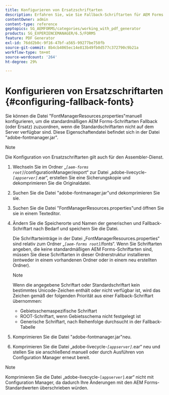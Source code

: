 ```yaml
---
title: Konfigurieren von Ersatzschriftarten
description: Erfahren Sie, wie Sie Fallback-Schriftarten für AEM Forms konfigurieren. Sie können die Datei "FontManagerResources.properties"verwenden, um die Standardschriftarten den Fallback-Schriftarten manuell zuzuordnen.
contentOwner: admin
content-type: reference
geptopics: SG_AEMFORMS/categories/working_with_pdf_generator
products: SG_EXPERIENCEMANAGER/6.5/FORMS
feature: PDF Generator
exl-id: 76dd2b0c-9f16-47bf-a565-99277be750fb
source-git-commit: 8b4cb4065ec14e813b49fb0d577c372790c9b21a
workflow-type: tm+mt
source-wordcount: '264'
ht-degree: 29%

---
```


# Konfigurieren von Ersatzschriftarten {#configuring-fallback-fonts}

Sie können die Datei &quot;FontManagerResources.properties&quot;manuell konfigurieren, um die standardmäßigen AEM Forms-Schriftarten Fallback (oder Ersatz) zuzuordnen, wenn die Standardschriftarten nicht auf dem Server verfügbar sind. Diese Eigenschaftendatei befindet sich in der Datei &quot;adobe-fontmanager.jar&quot;.

>[!NOTE]
>
>Die Konfiguration von Ersatzschriftarten gilt auch für den Assembler-Dienst.

1. Wechseln Sie im Ordner „*`[aem-forms root]`*/configurationManager/export“ zur Datei „adobe-livecycle-*`[appserver]`*.ear“, erstellen Sie eine Sicherungskopie und dekomprimieren Sie die Originaldatei.
1. Suchen Sie die Datei &quot;adobe-fontmanager.jar&quot;und dekomprimieren Sie sie.
1. Suchen Sie die Datei &quot;FontManagerResources.properties&quot;und öffnen Sie sie in einem Texteditor.
1. Ändern Sie die Speicherorte und Namen der generischen und Fallback-Schriftart nach Bedarf und speichern Sie die Datei.

   Die Schriftarteinträge in der Datei „FontManagerResources.properties“ sind relativ zum Ordner „*`[aem-forms root]`*/fonts“. Wenn Sie Schriftarten angeben, die keine standardmäßigen AEM Forms-Schriftarten sind, müssen Sie diese Schriftarten in dieser Ordnerstruktur installieren (entweder in einem vorhandenen Ordner oder in einem neu erstellten Ordner).

   >[!NOTE]
   >
   >Wenn die angegebene Schriftart oder Standardschriftart kein bestimmtes Unicode-Zeichen enthält oder nicht verfügbar ist, wird das Zeichen gemäß der folgenden Priorität aus einer Fallback-Schriftart übernommen:

   * Gebietsschemaspezifische Schriftart
   * ROOT-Schriftart, wenn Gebietsschema nicht festgelegt ist
   * Generische Schriftart, nach Reihenfolge durchsucht in der Fallback-Tabelle

1. Komprimieren Sie die Datei &quot;adobe-fontmanager.jar&quot;neu.
1. Komprimieren Sie die Datei „adobe-livecycle-*`[appserver]`*.ear“ neu und stellen Sie sie anschließend manuell oder durch Ausführen von Configuration Manager erneut bereit.

>[!NOTE]
>
>Komprimieren Sie die Datei „adobe-livecycle-`[appserver]`.ear“ nicht mit Configuration Manager, da dadurch Ihre Änderungen mit den AEM Forms-Standardwerten überschrieben würden.
